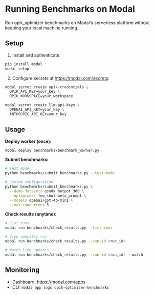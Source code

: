 # Running Benchmarks on Modal

Run opik_optimizer benchmarks on Modal's serverless platform without keeping your local machine running.

## Setup

1. Install and authenticate:
```bash
pip install modal
modal setup
```

2. Configure secrets at https://modal.com/secrets:
```bash
modal secret create opik-credentials \
  OPIK_API_KEY=your_key \
  OPIK_WORKSPACE=your_workspace

modal secret create llm-api-keys \
  OPENAI_API_KEY=your_key \
  ANTHROPIC_API_KEY=your_key
```

## Usage

**Deploy worker (once):**
```bash
modal deploy benchmarks/benchmark_worker.py
```

**Submit benchmarks:**
```bash
# Test mode
python benchmarks/submit_benchmarks.py --test-mode

# Custom configuration
python benchmarks/submit_benchmarks.py \
  --demo-datasets gsm8k hotpot_300 \
  --optimizers few_shot meta_prompt \
  --models openai/gpt-4o-mini \
  --max-concurrent 5
```

**Check results (anytime):**
```bash
# List runs
modal run benchmarks/check_results.py --list-runs

# View specific run
modal run benchmarks/check_results.py --run-id <run_id>

# Watch live updates
modal run benchmarks/check_results.py --run-id <run_id> --watch
```

## Monitoring

- Dashboard: https://modal.com/apps
- CLI: `modal app logs opik-optimizer-benchmarks`
